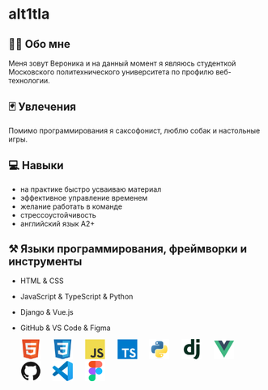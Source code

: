 # alt1tla
## 👩🏻 Обо мне
Меня зовут Вероника и на данный момент я являюсь студенткой Московского политехнического университета по профилю веб-технологии.</br>
## 🃏 Увлечения
Помимо программирования я саксофонист, люблю собак и настольные игры.</br>
## 💻 Навыки
- на практике быстро усваиваю материал
- эффективное управление временем
- желание работать в команде 
- стрессоустойчивость
- английский язык A2+ 
## ⚒️ Языки программирования, фреймворки и инструменты 
- HTML & CSS  
- JavaScript & TypeScript & Python
- Django & Vue.js 
- GitHub & VS Code & Figma
  
  <img src="https://github.com/devicons/devicon/blob/master/icons/html5/html5-original.svg" alt="HTML5" width="40" height="40"/>&nbsp;&nbsp;&nbsp;&nbsp;&nbsp;
  <img src="https://github.com/devicons/devicon/blob/master/icons/css3/css3-original.svg" alt="CSS3" width="40" height="40"/>&nbsp;&nbsp;&nbsp;&nbsp;&nbsp;
  <img src="https://github.com/devicons/devicon/blob/master/icons/javascript/javascript-original.svg" alt="JavaScript" width="40" height="40"/>&nbsp;&nbsp;&nbsp;&nbsp;&nbsp;
  <img src="https://github.com/devicons/devicon/blob/master/icons/typescript/typescript-original.svg" alt="TypeScript" width="40" height="40"/>&nbsp;&nbsp;&nbsp;&nbsp;&nbsp;
  <img src="https://github.com/devicons/devicon/blob/master/icons/python/python-original.svg" alt="Python" width="40" height="40"/>&nbsp;&nbsp;&nbsp;&nbsp;&nbsp;
  <img src="https://github.com/devicons/devicon/blob/master/icons/django/django-plain.svg" alt="Django" width="40" height="40"/>&nbsp;&nbsp;&nbsp;&nbsp;&nbsp;
  <img src="https://github.com/devicons/devicon/blob/master/icons/vuejs/vuejs-original.svg" alt="Vue.js" width="40" height="40"/>&nbsp;&nbsp;&nbsp;&nbsp;&nbsp;
  <img src="https://github.com/devicons/devicon/blob/master/icons/github/github-original.svg" alt="GitHub" width="40" height="40"/>&nbsp;&nbsp;&nbsp;&nbsp;&nbsp;
  <img src="https://github.com/devicons/devicon/blob/master/icons/vscode/vscode-original.svg" alt="VS Code" width="40" height="40"/>&nbsp;&nbsp;&nbsp;&nbsp;&nbsp;
  <img src="https://github.com/devicons/devicon/blob/master/icons/figma/figma-original.svg" alt="Figma" width="40" height="40"/>&nbsp;&nbsp;&nbsp;&nbsp;&nbsp;
